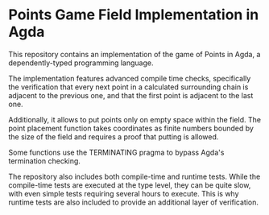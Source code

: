 # Points Game Field Implementation in Agda

This repository contains an implementation of the game of Points in Agda, a
dependently-typed programming language.

The implementation features advanced compile time checks, specifically the
verification that every next point in a calculated surrounding chain is
adjacent to the previous one, and that the first point is adjacent to the last one.

Additionally, it allows to put points only on empty space within the field. The
point placement function takes coordinates as finite numbers bounded by the size
of the field and requires a proof that putting is allowed.

Some functions use the TERMINATING pragma to bypass Agda's termination checking.

The repository also includes both compile-time and runtime tests. While the
compile-time tests are executed at the type level, they can be quite slow, with
even simple tests requiring several hours to execute. This is why runtime tests
are also included to provide an additional layer of verification.
